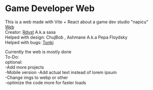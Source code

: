 # Game Developer Web

This is a web made with Vite + React about a game dev studio "napicu" <br />
[Web](https://rdyst.github.io/viteweb/) <br />
Creator: [Rdyst](https://github.com/Rdyst) A.k.a sasa <br />
Helped with design: ChujBob , Ashmane A.k.a Pepa Floydsky <br />
Helped with bugs: [Tunki](https://github.com/Tsunaam1) <br />

Currently the web is mostly done <br />
To-Do: <br />
optional: <br />
  -Add more projects <br />
  -Mobile version
  -Add actual text instead of lorem ipsum <br />
  -Change imgs to webp or other <br />
  -optimize the code more for faster loads <br />
